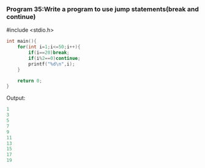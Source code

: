 ### Program 35:Write a program to use jump statements(break and continue)
#include <stdio.h>
```C
int main(){
    for(int i=1;i<=50;i++){
        if(i==20)break;
        if(i%2==0)continue;
        printf("%d\n",i);
    }

    return 0;
}
```
Output:
```C
1
3
5
7
9
11
13
15
17
19
